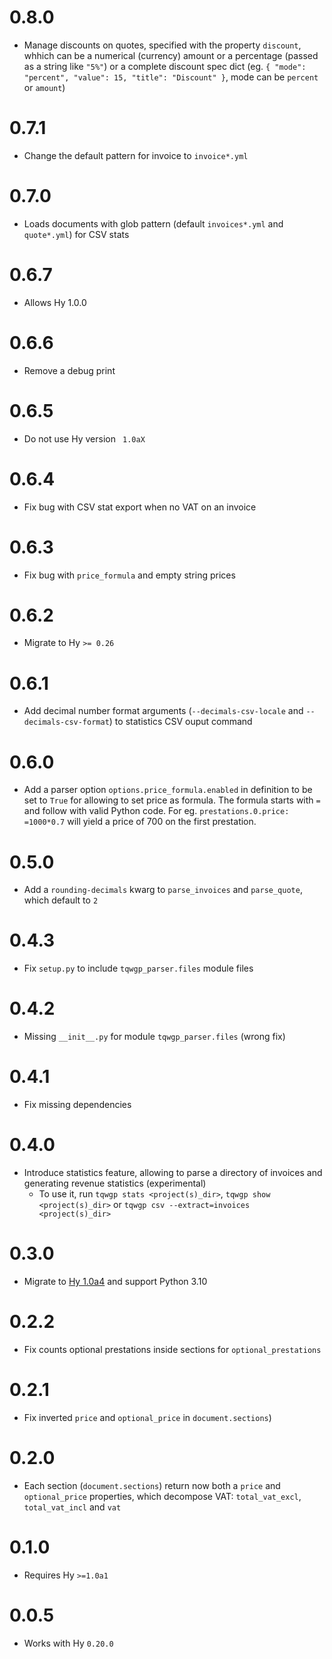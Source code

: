 # 0.8.0

* Manage discounts on quotes, specified with the property `discount`, whhich can be a numerical (currency) amount or a percentage (passed as a string like `"5%"`) or a complete discount spec dict (eg. `{
        "mode": "percent",
        "value": 15,
        "title": "Discount"
    }`, mode can be `percent` or `amount`)

# 0.7.1

* Change the default pattern for invoice to `invoice*.yml`

# 0.7.0

* Loads documents with glob pattern (default `invoices*.yml` and `quote*.yml`) for CSV stats

# 0.6.7

* Allows Hy 1.0.0

# 0.6.6

* Remove a debug print

# 0.6.5

* Do not use Hy version ` 1.0aX`

# 0.6.4

* Fix bug with CSV stat export when no VAT on an invoice

# 0.6.3

* Fix bug with `price_formula` and empty string prices

# 0.6.2

* Migrate to Hy `>= 0.26`

# 0.6.1

* Add decimal number format arguments (`--decimals-csv-locale` and `--decimals-csv-format`) to statistics CSV ouput command

# 0.6.0

* Add a parser option `options.price_formula.enabled` in definition to be set to `True` for allowing to set price as formula. The formula starts with `=` and follow with valid Python code. For eg. `prestations.0.price: =1000*0.7` will yield a price of 700 on the first prestation.

# 0.5.0

* Add a `rounding-decimals` kwarg to `parse_invoices` and `parse_quote`, which default to `2`

# 0.4.3

* Fix `setup.py` to include `tqwgp_parser.files` module files

# 0.4.2

* Missing `__init__.py` for module `tqwgp_parser.files` (wrong fix)

# 0.4.1

* Fix missing dependencies

# 0.4.0

* Introduce statistics feature, allowing to parse a directory of invoices and generating revenue statistics (experimental)
    * To use it, run `tqwgp stats <project(s)_dir>`, `tqwgp show <project(s)_dir>` or `tqwgp csv --extract=invoices <project(s)_dir>`

# 0.3.0

* Migrate to [Hy 1.0a4](https://github.com/hylang/hy/releases/tag/1.0a4) and support Python 3.10

# 0.2.2

* Fix counts optional prestations inside sections for `optional_prestations`

# 0.2.1

* Fix inverted `price` and `optional_price` in `document.sections`)

# 0.2.0

* Each section (`document.sections`) return now both a `price` and `optional_price` properties, which decompose VAT: `total_vat_excl`, `total_vat_incl` and `vat`

# 0.1.0

* Requires Hy `>=1.0a1`

# 0.0.5

* Works with Hy `0.20.0`
